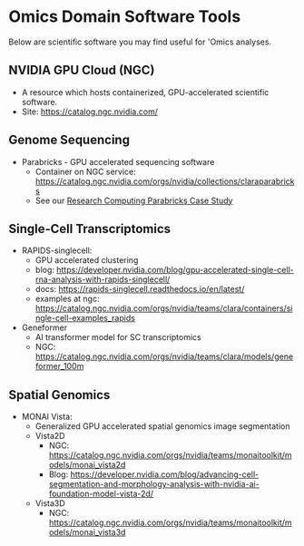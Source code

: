 # Omics Domain Software Tools

Below are scientific software you may find useful for 'Omics analyses.

## NVIDIA GPU Cloud (NGC)

- A resource which hosts containerized, GPU-accelerated scientific software.
- Site: <https://catalog.ngc.nvidia.com/>

## Genome Sequencing

- Parabricks - GPU accelerated sequencing software
    - Container on NGC service: <https://catalog.ngc.nvidia.com/orgs/nvidia/collections/claraparabricks>
    - See our [Research Computing Parabricks Case Study](../case_studies.md#parabricks-for-performing-gpu-accelerated-genome-sequencing-analysis)

## Single-Cell Transcriptomics

- RAPIDS-singlecell:
    - GPU accelerated clustering
    - blog: <https://developer.nvidia.com/blog/gpu-accelerated-single-cell-rna-analysis-with-rapids-singlecell/>
    - docs: <https://rapids-singlecell.readthedocs.io/en/latest/>
    - examples at ngc: <https://catalog.ngc.nvidia.com/orgs/nvidia/teams/clara/containers/single-cell-examples_rapids>
- Geneformer
    - AI transformer model for SC transcriptomics
    - NGC: <https://catalog.ngc.nvidia.com/orgs/nvidia/teams/clara/models/geneformer_100m>

## Spatial Genomics

- MONAI Vista:
    - Generalized GPU accelerated spatial genomics image segmentation
    - Vista2D
        - NGC: <https://catalog.ngc.nvidia.com/orgs/nvidia/teams/monaitoolkit/models/monai_vista2d>
        - Blog: <https://developer.nvidia.com/blog/advancing-cell-segmentation-and-morphology-analysis-with-nvidia-ai-foundation-model-vista-2d/>
    - Vista3D
        - NGC: <https://catalog.ngc.nvidia.com/orgs/nvidia/teams/monaitoolkit/models/monai_vista3d>

